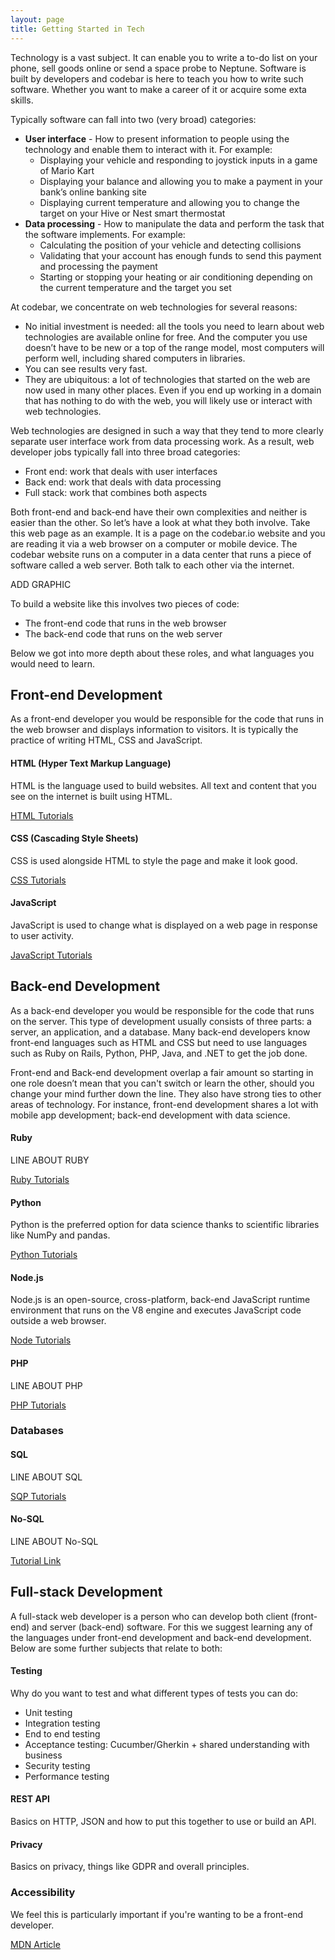 ```yaml
---
layout: page
title: Getting Started in Tech
---
```


Technology is a vast subject. It can enable you to write a to-do list on your phone, sell goods online or send a space probe to Neptune. Software is built by developers and codebar is here to teach you how to write such software. Whether you want to make a career of it or acquire some exta skills.

Typically software can fall into two (very broad) categories:

- **User interface** - How to present information to people using the technology and enable them to interact with it. For example:
    - Displaying your vehicle and responding to joystick inputs in a game of Mario Kart
    - Displaying your balance and allowing you to make a payment in your bank’s online banking site
    - Displaying current temperature and allowing you to change the target on your Hive or Nest smart thermostat
- **Data processing** - How to manipulate the data and perform the task that the software implements. For example:
    - Calculating the position of your vehicle and detecting collisions
    - Validating that your account has enough funds to send this payment and processing the payment
    - Starting or stopping your heating or air conditioning depending on the current temperature and the target you set

At codebar, we concentrate on web technologies for several reasons:

- No initial investment is needed: all the tools you need to learn about web technologies are available online for free. And the computer you use doesn’t have to be new or a top of the range model, most computers will perform well, including shared computers in libraries.
- You can see results very fast.
- They are ubiquitous: a lot of technologies that started on the web are now used in many other places. Even if you end up working in a domain that has nothing to do with the web, you will likely use or interact with web technologies.

Web technologies are designed in such a way that they tend to more clearly separate user interface work from data processing work. As a result, web developer jobs typically fall into three broad categories:
- Front end: work that deals with user interfaces
- Back end: work that deals with data processing
- Full stack: work that combines both aspects

Both front-end and back-end have their own complexities and neither is easier than the other. So let’s have a look at what they both involve. Take this web page as an example. It is a page on the codebar.io website and you are reading it via a web browser on a computer or mobile device. The codebar website runs on a computer in a data center that runs a piece of software called a web server. Both talk to each other via the internet.

ADD GRAPHIC

To build a website like this involves two pieces of code:
- The front-end code that runs in the web browser
- The back-end code that runs on the web server

Below we got into more depth about these roles, and what languages you would need to learn.

## Front-end Development

As a front-end developer you would be responsible for the code that runs in the web browser and displays information to visitors. It is typically the practice of writing HTML, CSS and JavaScript.

#### HTML (Hyper Text Markup Language)

HTML is the language used to build websites. All text and content that you see on the internet is built using HTML.

[HTML Tutorials]()

#### CSS (Cascading Style Sheets)

CSS is used alongside HTML to style the page and make it look good.

[CSS Tutorials]()


#### JavaScript

JavaScript is used to change what is displayed on a web page in response to user activity.

[JavaScript Tutorials]()

## Back-end Development

As a back-end developer you would be responsible for the code that runs on the server. This type of development usually consists of three parts: a server, an application, and a database. Many back-end developers know front-end languages such as HTML and CSS but need to use languages such as Ruby on Rails, Python, PHP, Java, and .NET to get the job done.

Front-end and Back-end development overlap a fair amount so starting in one role doesn’t mean that you can't switch or learn the other, should you change your mind further down the line. They also have strong ties to other areas of technology. For instance, front-end development shares a lot with mobile app development; back-end development with data science.

#### Ruby
LINE ABOUT RUBY

[Ruby Tutorials]()

#### Python
Python is the preferred option for data science thanks to scientific libraries like NumPy and pandas.

[Python Tutorials]()

#### Node.js
Node.js is an open-source, cross-platform, back-end JavaScript runtime environment that runs on the V8 engine and executes JavaScript code outside a web browser.

[Node Tutorials]()

#### PHP
LINE ABOUT PHP

[PHP Tutorials]()

### Databases

#### SQL
LINE ABOUT SQL

[SQP Tutorials]()

#### No-SQL
LINE ABOUT No-SQL

[Tutorial Link]()

## Full-stack Development

A full-stack web developer is a person who can develop both client (front-end) and server (back-end) software. For this we suggest learning any of the languages under front-end development and back-end development. Below are some further subjects that relate to both:

#### Testing
Why do you want to test and what different types of tests you can do:
- Unit testing
- Integration testing
- End to end testing
- Acceptance testing: Cucumber/Gherkin + shared understanding with business
- Security testing
- Performance testing


#### REST API
Basics on HTTP, JSON and how to put this together to use or build an API.

#### Privacy
Basics on privacy, things like GDPR and overall principles.

### Accessibility
We feel this is particularly important if you're wanting to be a front-end developer.

[MDN Article](https://developer.mozilla.org/en-US/docs/Learn/Accessibility)
